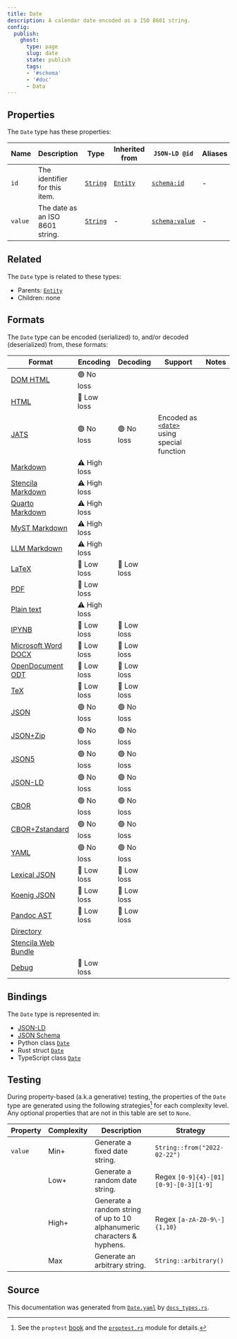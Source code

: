 ```yaml
---
title: Date
description: A calendar date encoded as a ISO 8601 string.
config:
  publish:
    ghost:
      type: page
      slug: date
      state: publish
      tags:
      - '#schema'
      - '#doc'
      - Data
---
```


## Properties

The `Date` type has these properties:

| Name    | Description                     | Type                                                               | Inherited from                                                     | `JSON-LD @id`                              | Aliases |
| ------- | ------------------------------- | ------------------------------------------------------------------ | ------------------------------------------------------------------ | ------------------------------------------ | ------- |
| `id`    | The identifier for this item.   | [`String`](https://stencila.ghost.io/docs/reference/schema/string) | [`Entity`](https://stencila.ghost.io/docs/reference/schema/entity) | [`schema:id`](https://schema.org/id)       | -       |
| `value` | The date as an ISO 8601 string. | [`String`](https://stencila.ghost.io/docs/reference/schema/string) | -                                                                  | [`schema:value`](https://schema.org/value) | -       |

## Related

The `Date` type is related to these types:

- Parents: [`Entity`](https://stencila.ghost.io/docs/reference/schema/entity)
- Children: none

## Formats

The `Date` type can be encoded (serialized) to, and/or decoded (deserialized) from, these formats:

| Format                                                                       | Encoding     | Decoding   | Support                                                                                                                   | Notes |
| ---------------------------------------------------------------------------- | ------------ | ---------- | ------------------------------------------------------------------------------------------------------------------------- | ----- |
| [DOM HTML](https://stencila.ghost.io/docs/reference/formats/dom.html)        | 🟢 No loss    |            |                                                                                                                           |
| [HTML](https://stencila.ghost.io/docs/reference/formats/html)                | 🔷 Low loss   |            |                                                                                                                           |
| [JATS](https://stencila.ghost.io/docs/reference/formats/jats)                | 🟢 No loss    | 🟢 No loss  | Encoded as [`<date>`](https://jats.nlm.nih.gov/articleauthoring/tag-library/1.3/element/date.html) using special function |
| [Markdown](https://stencila.ghost.io/docs/reference/formats/md)              | ⚠️ High loss |            |                                                                                                                           |
| [Stencila Markdown](https://stencila.ghost.io/docs/reference/formats/smd)    | ⚠️ High loss |            |                                                                                                                           |
| [Quarto Markdown](https://stencila.ghost.io/docs/reference/formats/qmd)      | ⚠️ High loss |            |                                                                                                                           |
| [MyST Markdown](https://stencila.ghost.io/docs/reference/formats/myst)       | ⚠️ High loss |            |                                                                                                                           |
| [LLM Markdown](https://stencila.ghost.io/docs/reference/formats/llmd)        | ⚠️ High loss |            |                                                                                                                           |
| [LaTeX](https://stencila.ghost.io/docs/reference/formats/latex)              | 🔷 Low loss   | 🔷 Low loss |                                                                                                                           |
| [PDF](https://stencila.ghost.io/docs/reference/formats/pdf)                  | 🔷 Low loss   |            |                                                                                                                           |
| [Plain text](https://stencila.ghost.io/docs/reference/formats/text)          | ⚠️ High loss |            |                                                                                                                           |
| [IPYNB](https://stencila.ghost.io/docs/reference/formats/ipynb)              | 🔷 Low loss   | 🔷 Low loss |                                                                                                                           |
| [Microsoft Word DOCX](https://stencila.ghost.io/docs/reference/formats/docx) | 🔷 Low loss   | 🔷 Low loss |                                                                                                                           |
| [OpenDocument ODT](https://stencila.ghost.io/docs/reference/formats/odt)     | 🔷 Low loss   | 🔷 Low loss |                                                                                                                           |
| [TeX](https://stencila.ghost.io/docs/reference/formats/tex)                  | 🔷 Low loss   | 🔷 Low loss |                                                                                                                           |
| [JSON](https://stencila.ghost.io/docs/reference/formats/json)                | 🟢 No loss    | 🟢 No loss  |                                                                                                                           |
| [JSON+Zip](https://stencila.ghost.io/docs/reference/formats/json.zip)        | 🟢 No loss    | 🟢 No loss  |                                                                                                                           |
| [JSON5](https://stencila.ghost.io/docs/reference/formats/json5)              | 🟢 No loss    | 🟢 No loss  |                                                                                                                           |
| [JSON-LD](https://stencila.ghost.io/docs/reference/formats/jsonld)           | 🟢 No loss    | 🟢 No loss  |                                                                                                                           |
| [CBOR](https://stencila.ghost.io/docs/reference/formats/cbor)                | 🟢 No loss    | 🟢 No loss  |                                                                                                                           |
| [CBOR+Zstandard](https://stencila.ghost.io/docs/reference/formats/cbor.zstd) | 🟢 No loss    | 🟢 No loss  |                                                                                                                           |
| [YAML](https://stencila.ghost.io/docs/reference/formats/yaml)                | 🟢 No loss    | 🟢 No loss  |                                                                                                                           |
| [Lexical JSON](https://stencila.ghost.io/docs/reference/formats/lexical)     | 🔷 Low loss   | 🔷 Low loss |                                                                                                                           |
| [Koenig JSON](https://stencila.ghost.io/docs/reference/formats/koenig)       | 🔷 Low loss   | 🔷 Low loss |                                                                                                                           |
| [Pandoc AST](https://stencila.ghost.io/docs/reference/formats/pandoc)        | 🔷 Low loss   | 🔷 Low loss |                                                                                                                           |
| [Directory](https://stencila.ghost.io/docs/reference/formats/directory)      |              |            |                                                                                                                           |
| [Stencila Web Bundle](https://stencila.ghost.io/docs/reference/formats/swb)  |              |            |                                                                                                                           |
| [Debug](https://stencila.ghost.io/docs/reference/formats/debug)              | 🔷 Low loss   |            |                                                                                                                           |

## Bindings

The `Date` type is represented in:

- [JSON-LD](https://stencila.org/Date.jsonld)
- [JSON Schema](https://stencila.org/Date.schema.json)
- Python class [`Date`](https://github.com/stencila/stencila/blob/main/python/python/stencila/types/date.py)
- Rust struct [`Date`](https://github.com/stencila/stencila/blob/main/rust/schema/src/types/date.rs)
- TypeScript class [`Date`](https://github.com/stencila/stencila/blob/main/ts/src/types/Date.ts)

## Testing

During property-based (a.k.a generative) testing, the properties of the `Date` type are generated using the following strategies[^1] for each complexity level. Any optional properties that are not in this table are set to `None`.

| Property | Complexity | Description                                                             | Strategy                              |
| -------- | ---------- | ----------------------------------------------------------------------- | ------------------------------------- |
| `value`  | Min+       | Generate a fixed date string.                                           | `String::from("2022-02-22")`          |
|          | Low+       | Generate a random date string.                                          | Regex `[0-9]{4}-[01][0-9]-[0-3][1-9]` |
|          | High+      | Generate a random string of up to 10 alphanumeric characters & hyphens. | Regex `[a-zA-Z0-9\-]{1,10}`           |
|          | Max        | Generate an arbitrary string.                                           | `String::arbitrary()`                 |

## Source

This documentation was generated from [`Date.yaml`](https://github.com/stencila/stencila/blob/main/schema/Date.yaml) by [`docs_types.rs`](https://github.com/stencila/stencila/blob/main/rust/schema-gen/src/docs_types.rs).

[^1]: See the `proptest` [book](https://proptest-rs.github.io/proptest/) and the [`proptest.rs`](https://github.com/stencila/stencila/blob/main/rust/schema/src/proptests.rs) module for details.
